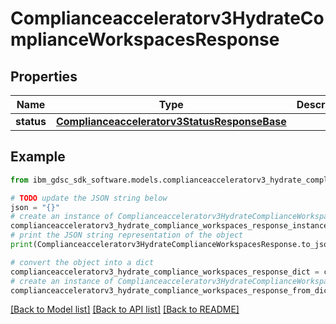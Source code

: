 # Complianceacceleratorv3HydrateComplianceWorkspacesResponse


## Properties

Name | Type | Description | Notes
------------ | ------------- | ------------- | -------------
**status** | [**Complianceacceleratorv3StatusResponseBase**](Complianceacceleratorv3StatusResponseBase.md) |  | [optional] 

## Example

```python
from ibm_gdsc_sdk_software.models.complianceacceleratorv3_hydrate_compliance_workspaces_response import Complianceacceleratorv3HydrateComplianceWorkspacesResponse

# TODO update the JSON string below
json = "{}"
# create an instance of Complianceacceleratorv3HydrateComplianceWorkspacesResponse from a JSON string
complianceacceleratorv3_hydrate_compliance_workspaces_response_instance = Complianceacceleratorv3HydrateComplianceWorkspacesResponse.from_json(json)
# print the JSON string representation of the object
print(Complianceacceleratorv3HydrateComplianceWorkspacesResponse.to_json())

# convert the object into a dict
complianceacceleratorv3_hydrate_compliance_workspaces_response_dict = complianceacceleratorv3_hydrate_compliance_workspaces_response_instance.to_dict()
# create an instance of Complianceacceleratorv3HydrateComplianceWorkspacesResponse from a dict
complianceacceleratorv3_hydrate_compliance_workspaces_response_from_dict = Complianceacceleratorv3HydrateComplianceWorkspacesResponse.from_dict(complianceacceleratorv3_hydrate_compliance_workspaces_response_dict)
```
[[Back to Model list]](../README.md#documentation-for-models) [[Back to API list]](../README.md#documentation-for-api-endpoints) [[Back to README]](../README.md)



